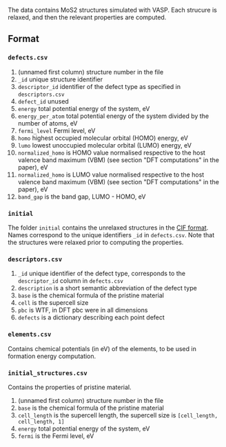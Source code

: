 The data contains MoS2 structures simulated with VASP. Each strucure is relaxed, and then the relevant properties are computed.


## Format
### `defects.csv`
1) (unnamed first column) structure number in the file
2) `_id` unique structure identifier
3) `descriptor_id` identifier of the defect type as specified in `descriptors.csv`
4) `defect_id` unused
5) `energy` total potential energy of the system, eV
6) `energy_per_atom` total potential energy of the system divided by the number of atoms, eV
7) `fermi_level` Fermi level, eV
8) `homo` highest occupied molecular orbital (HOMO) energy, eV
9) `lumo` lowest unoccupied molecular orbital (LUMO) energy, eV
10) `normalized_homo` is HOMO value normalised respective to the host valence band maximum (VBM) (see section "DFT computations" in the paper), eV
11) `normalized_homo` is LUMO value normalised respective to the host valence band maximum (VBM) (see section "DFT computations" in the paper), eV
12) `band_gap` is the band gap, LUMO - HOMO, eV
### `initial`
The folder `initial` contains the unrelaxed structures in the [CIF format](https://doi.org/10.1107%2FS010876739101067X). Names correspond to the unique identifiers `_id` in `defects.csv`. Note that the structures were relaxed prior to computing the properties.
### `descriptors.csv`
1) `_id` unique identifier of the defect type, corresponds to the `descriptor_id` column in `defects.csv`
2) `description` is a short semantic abbreviation of the defect type
3) `base` is the chemical formula of the pristine material
4) `cell` is the supercell size
5) `pbc` is WTF, in DFT pbc were in all dimensions
6) `defects` is a dictionary describing each point defect
### `elements.csv`
Contains chemical potentials (in eV) of the elements, to be used in formation energy computation.
### `initial_structures.csv`
Contains the properties of pristine material.
1) (unnamed first column) structure number in the file
2) `base` is the chemical formula of the pristine material
3) `cell_length` is the supercell length, the supercell size is `[cell_length, cell_length, 1]`
4) `energy` total potential energy of the system, eV
5) `fermi` is the Fermi level, eV
